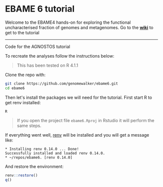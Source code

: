 # EBAME 6 tutorial

Welcome to the EBAME4 hands-on for exploring the functional uncharacterised fraction of genomes and metagenomes. Go to the [**wiki**](https://github.com/genomewalker/ebame6/wiki) to get to the tutorial

___

Code for the AGNOSTOS tutorial

To recreate the analyses follow the instructions below:

  > This has been tested on R 4.1.1

Clone the repo with:

  ```bash
git clone https://github.com/genomewalker/ebame6.git
cd ebame6
```

Then let's install the packages we will need for the tutorial. First start R to get renv installed:

```
R
```

> If you open the project file `ebame6.Rproj` in Rstudio it will perform the same steps.

If everything went well, [renv](https://rstudio.github.io/renv/articles/renv.html) will be installed and you will get a message like:

```
* Installing renv 0.14.0 ... Done!
Successfully installed and loaded renv 0.14.0.
* ~/repos/ebame6. [renv 0.14.0]
```

And restore the environment:

```r
renv::restore()
q()
```
